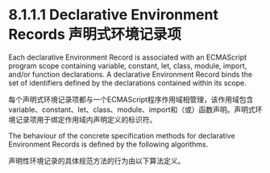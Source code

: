 # 8.1.1.1 Declarative Environment Records 声明式环境记录项

Each declarative Environment Record is associated with an ECMAScript program scope containing variable, constant, let, class, module, import, and/or function declarations. A declarative Environment Record binds the set of identifiers defined by the declarations contained within its scope.

每个声明式环境记录项都与一个ECMAScript程序作用域相管理，该作用域包含variable、constant、let、class、module、import和（或）函数声明。声明式环境记录项用于绑定作用域内声明定义的标识符。

The behaviour of the concrete specification methods for declarative Environment Records is defined by the following algorithms.

声明性环境记录的具体规范方法的行为由以下算法定义。